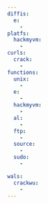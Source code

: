 ```yaml
---
diffis:
  e:
    -
platfs:
  hackmyvm:
    -
curls:
  crack:
    -
functions:
  unix:
    -
  e:
    -
  hackmyvm:
    -
  al:
    -
  ftp:
    -
  source:
    -
  sudo:
    -

wals:
  crackwu:
    -
---
```

